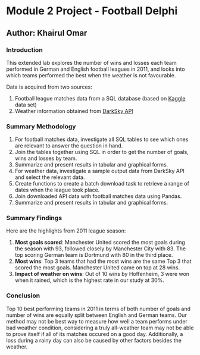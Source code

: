 # Module 2 Project - Football Delphi
## Author: Khairul Omar

### Introduction

This extended lab explores the number of wins and losses each team performed in German and English football leagues in 2011, and looks into which teams performed the best when the weather is not favourable.

Data is acquired from two sources:
1. Football league matches data from a SQL database (based on <a href="https://www.kaggle.com/laudanum/footballdelphi" target=new>Kaggle</a> data set)
2. Weather information obtained from <a href="https://darksky.net/dev" target=new>DarkSky API</a>

### Summary Methodology

1. For football matches data, investigate all SQL tables to see which ones are relevant to answer the question in hand.
2. Join the tables together using SQL in order to get the number of goals, wins and losses by team.
3. Summarize and present results in tabular and graphical forms.
4. For weather data, investigate a sample output data from DarkSky API and select the relevant data.
5. Create functions to create a batch download task to retrieve a range of dates when the league took place.
6. Join downloaded API data with football matches data using Pandas.
7. Summarize and present results in tabular and graphical forms.

### Summary Findings

Here are the highlights from 2011 league season:

1. <b>Most goals scored</b>: Manchester United scored the most goals during the season with 93, followed closely by Manchester City with 83. The top scoring German team is Dortmund with 80 in the third place.
2. <b>Most wins</b>: Top 3 teams that had the most wins are the same Top 3 that scored the most goals. Manchester United came on top at 28 wins.
3. <b>Impact of weather on wins</b>: Out of 10 wins by Hoffenheim, 3 were won when it rained, which is the highest rate in our study at 30%.
  
### Conclusion

Top 10 best performing teams in 2011 in terms of both number of goals and number of wins are equally split between English and German teams. Our method may not be best way to measure how well a team performs under bad weather condition, considering a truly all-weather team may not be able to prove itself if all of its matches occured on a good day. Additionally, a loss during a rainy day can also be caused by other factors besides the weather.
